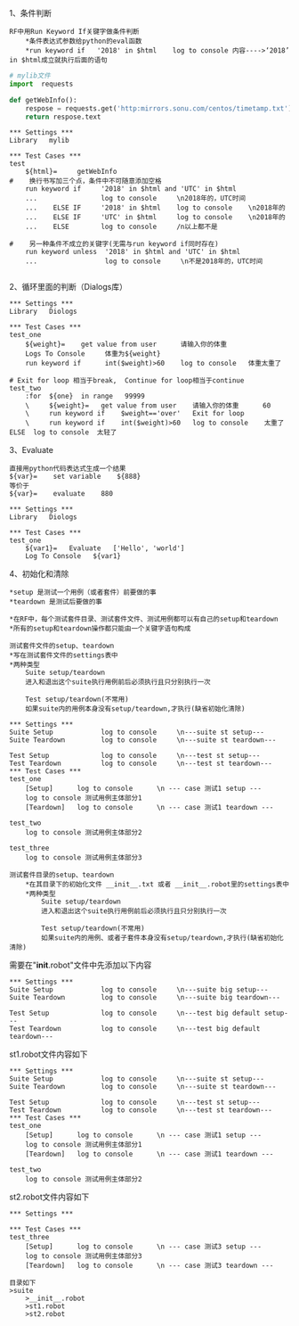 1、条件判断

    RF中用Run Keyword If关键字做条件判断
        *条件表达式参数给python的eval函数
        *run keyword if   '2018' in $html    log to console 内容---->‘2018’ in $html成立就执行后面的语句

```python
# mylib文件
import  requests

def getWebInfo():
    respose = requests.get('http:mirrors.sonu.com/centos/timetamp.txt')
    return respose.text
```

```robotframework
*** Settings ***
Library   mylib

*** Test Cases ***
test 
    ${html}=     getWebInfo
#    换行书写加三个点，条件中不可随意添加空格
    run keyword if     '2018' in $html and 'UTC' in $html
    ...                log to console     \n2018年的，UTC时间
    ...    ELSE IF     '2018' in $html    log to console    \n2018年的
    ...    ELSE IF     'UTC' in $html     log to console    \n2018年的
    ...    ELSE        log to console     /n以上都不是
     
#    另一种条件不成立的关键字(无需与run keyword if同时存在)
    run keyword unless  '2018' in $html and 'UTC' in $html
    ...                 log to console     \n不是2018年的，UTC时间
   
```

2、循环里面的判断（Dialogs库）

```robotframework
*** Settings ***
Library   Diologs

*** Test Cases ***
test_one 
    ${weight}=    get value from user      请输入你的体重
    Logs To Console     体重为${weight}
    run keyword if      int($weight)>60    log to console   体重太重了
 
# Exit for loop 相当于break,  Continue for loop相当于continue   
test_two
    :for  ${one}  in range   99999
    \     ${weight}=   get value from user    请输入你的体重      60
    \     run keyword if    $weight=='over'   Exit for loop
    \     run keyword if    int($weight)>60   log to console    太重了    ELSE  log to console  太轻了
```

3、Evaluate

    直接用python代码表达式生成一个结果
    ${var}=    set variable    ${888}
    等价于
    ${var}=    evaluate    880

```robotframework
*** Settings ***
Library   Diologs

*** Test Cases ***
test_one 
    ${var1}=   Evaluate   ['Hello', 'world']
    Log To Console   ${var1}
```

4、初始化和清除

    *setup 是测试一个用例（或者套件）前要做的事
    *teardown 是测试后要做的事
    
    *在RF中，每个测试套件目录、测试套件文件、测试用例都可以有自己的setup和teardown
    *所有的setup和teardown操作都只能由一个关键字语句构成
    
    测试套件文件的setup、teardown
    *写在测试套件文件的settings表中
    *两种类型
        Suite setup/teardown
        进入和退出这个suite执行用例前后必须执行且只分别执行一次
        
        Test setup/teardown(不常用)
        如果suite内的用例本身没有setup/teardown,才执行(缺省初始化清除)

```robotframework
*** Settings ***
Suite Setup            log to console     \n---suite st setup---          
Suite Teardown         log to console     \n---suite st teardown--- 

Test Setup             log to console     \n---test st setup---
Test Teardown          log to console     \n---test st teardown---
*** Test Cases ***
test_one 
    [Setup]      log to console      \n --- case 测试1 setup ---
    log to console 测试用例主体部分1
    [Teardown]   log to console      \n --- case 测试1 teardown ---
   
test_two
    log to console 测试用例主体部分2
    
test_three
    log to console 测试用例主体部分3

```
    测试套件目录的setup、teardown
        *在其目录下的初始化文件 __init__.txt 或者 __init__.robot里的settings表中
        *两种类型
            Suite setup/teardown
            进入和退出这个suite执行用例前后必须执行且只分别执行一次
        
            Test setup/teardown(不常用)
            如果suite内的用例、或者子套件本身没有setup/teardown,才执行(缺省初始化清除)
       
需要在"__init__.robot"文件中先添加以下内容
```robotframework
*** Settings ***
Suite Setup            log to console     \n---suite big setup---
Suite Teardown         log to console     \n---suite big teardown---

Test Setup             log to console     \n---test big default setup---
Test Teardown          log to console     \n---test big default teardown---
```
st1.robot文件内容如下
```robotframework
*** Settings ***
Suite Setup            log to console     \n---suite st setup---
Suite Teardown         log to console     \n---suite st teardown---

Test Setup             log to console     \n---test st setup---
Test Teardown          log to console     \n---test st teardown---
*** Test Cases ***
test_one
    [Setup]      log to console      \n --- case 测试1 setup ---
    log to console 测试用例主体部分1
    [Teardown]   log to console      \n --- case 测试1 teardown ---

test_two
    log to console 测试用例主体部分2
```

st2.robot文件内容如下
```robotframework
*** Settings ***

*** Test Cases ***
test_three
    [Setup]      log to console      \n --- case 测试3 setup ---
    log to console 测试用例主体部分3
    [Teardown]   log to console      \n --- case 测试3 teardown ---

```
    目录如下
    >suite
        >__init__.robot
        >st1.robot
        >st2.robot
      
